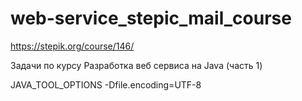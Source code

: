 # web-service_stepic_mail_course
https://stepik.org/course/146/

Задачи по курсу Разработка веб сервиса на Java (часть 1)

JAVA_TOOL_OPTIONS
-Dfile.encoding=UTF-8